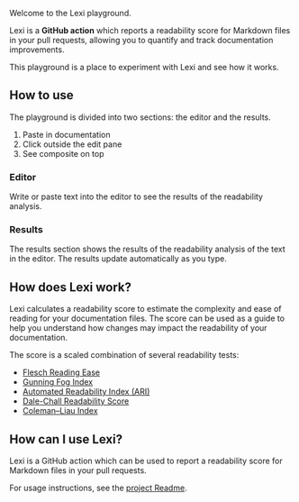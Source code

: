 Welcome to the Lexi playground.

Lexi is a **GitHub action** which reports a readability score for Markdown files in your pull requests, allowing you to quantify and track documentation improvements.

This playground is a place to experiment with Lexi and see how it works.

## How to use

The playground is divided into two sections: the editor and the results.

1. Paste in documentation
2. Click outside the edit pane
3. See composite on top

### Editor

Write or paste text into the editor to see the results of the readability analysis.

### Results

The results section shows the results of the readability analysis of the text in the editor. The results update automatically as you type.

## How does Lexi work?

Lexi calculates a readability score to estimate the complexity and ease of reading for your documentation files. The score can be used as a guide to help you understand how changes may impact the readability of your documentation.

The score is a scaled combination of several readability tests:

- [Flesch Reading Ease](https://en.wikipedia.org/wiki/Flesch_reading_ease)
- [Gunning Fog Index](https://en.wikipedia.org/wiki/Gunning_fog_index)
- [Automated Readability Index (ARI)](https://en.wikipedia.org/wiki/Automated_readability_index)
- [Dale-Chall Readability Score](https://en.wikipedia.org/wiki/Dale%E2%80%93Chall_readability_formula)
- [Coleman–Liau Index](https://en.wikipedia.org/wiki/Coleman%E2%80%93Liau_index)

## How can I use Lexi?

Lexi is a GitHub action which can be used to report a readability score for Markdown files in your pull requests.

For usage instructions, see the [project Readme](https://github.com/Rebilly/lexi).

